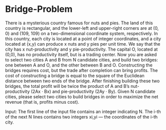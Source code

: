 # Bridge-Problem


There is a mysterious country famous for nuts and pies. The land of this country is rectangular, and the lower-left and upper-right corners are at (0, 0) and (109, 109) on a two-dimensional coordinate system, respectively. In this country, each city is located at a point of integer coordinates, and a city located at (x,y) can produce x nuts and y pies per unit time. We say that the city has x nut-productivity and y pie-productivity.
The capital O, located at (0,0), has no productivity itself, but is a trading center. Now you are asked to select two cities A and B from N candidate cities, and build two bridges: one between A and O, and the other between B and O. Constructing the bridges requires cost, but the trade after completion can bring profits. The cost of constructing a bridge is equal to the square of the Euclidean distance between two ends of the bridge. After finishing building these two bridges, the total profit will be twice the product of A and B’s nut-productivity (2Ax · Bx) and pie-productivity (2Ay · By).
Given N candidate cities, please select two cities to build bridges in order to maximize the net revenue (that is, profits minus cost).


Input:
The first line of the input file contains an integer indicating N.
The i-th of the next N lines contains two integers xi,yi — the coordinates of the i-th city.
